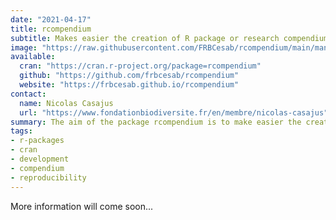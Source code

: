 ```yaml
---
date: "2021-04-17"
title: rcompendium
subtitle: Makes easier the creation of R package or research compendium
image: "https://raw.githubusercontent.com/FRBCesab/rcompendium/main/man/figures/hexsticker.png"
available:
  cran: "https://cran.r-project.org/package=rcompendium"
  github: "https://github.com/frbcesab/rcompendium"
  website: "https://frbcesab.github.io/rcompendium"
contact:
  name: Nicolas Casajus
  url: "https://www.fondationbiodiversite.fr/en/membre/nicolas-casajus"
summary: The aim of the package rcompendium is to make easier the creation of R package or research compendium (i.e. a predefined files/folders structure) so that users can focus on the code instead of wasting time organizing files.
tags:
- r-packages
- cran
- development
- compendium
- reproducibility
---
```


More information will come soon...
